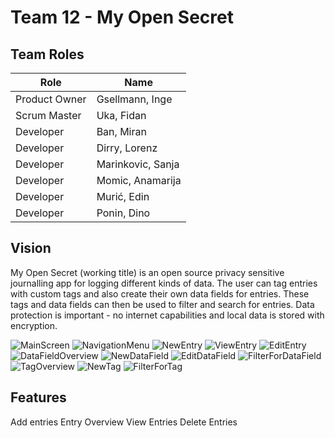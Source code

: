 # Team 12 - My Open Secret
## Team Roles
| Role | Name |
| ---- | ---- |
| Product Owner | Gsellmann, Inge |
| Scrum Master | Uka, Fidan |
| Developer | Ban, Miran |
| Developer | Dirry, Lorenz |
| Developer | Marinkovic, Sanja |
| Developer | Momic, Anamarija |
| Developer | Murić, Edin |
| Developer | Ponin, Dino |

## Vision
My Open Secret (working title) is an open source privacy sensitive journalling app for logging different kinds of data.
The user can tag entries with custom tags and also create their own data fields for entries. These tags and data fields can then be used to filter and search for entries.
Data protection is important - no internet capabilities and local data is stored with encryption.

![MainScreen](https://user-images.githubusercontent.com/5911621/115506232-eb296300-a27a-11eb-8b31-9e94b22f2017.png)
![NavigationMenu](https://user-images.githubusercontent.com/5911621/115506245-efee1700-a27a-11eb-8779-df3fac8cb226.png)
![NewEntry](https://user-images.githubusercontent.com/5911621/115506414-1c099800-a27b-11eb-9195-7c6ddeb8e23c.png)
![ViewEntry](https://user-images.githubusercontent.com/5911621/115506278-f8dee880-a27a-11eb-92b2-784f805aebf2.png)
![EditEntry](https://user-images.githubusercontent.com/5911621/115506292-fb414280-a27a-11eb-84af-74df5b0550df.png)
![DataFieldOverview](https://user-images.githubusercontent.com/5911621/115506477-2d52a480-a27b-11eb-8405-885fb90d9423.png)
![NewDataField](https://user-images.githubusercontent.com/5911621/115506484-2f1c6800-a27b-11eb-8965-2f9bc14e07b0.png)
![EditDataField](https://user-images.githubusercontent.com/5911621/115506495-32afef00-a27b-11eb-828a-1145fffac35b.png)
![FilterForDataField](https://user-images.githubusercontent.com/5911621/115506506-36dc0c80-a27b-11eb-9e60-3e5f30be4a81.png)
![TagOverview](https://user-images.githubusercontent.com/5911621/115506523-3ba0c080-a27b-11eb-95d9-f084cec49391.png)
![NewTag](https://user-images.githubusercontent.com/5911621/115506529-3d6a8400-a27b-11eb-8854-37656eedaedd.png)
![FilterForTag](https://user-images.githubusercontent.com/5911621/115506537-40657480-a27b-11eb-9eb8-1c3ac1f551f9.png)




## Features
Add entries
Entry Overview
View Entries
Delete Entries
